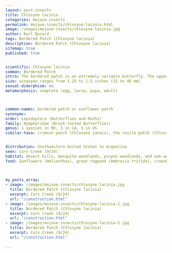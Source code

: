```yaml
---
layout: post-insects
title: Chlosyne lacinia
categories: mojave-insects
permalink: mojave-insects/chlosyne-lacinia.html
image: /images/mojave-insects/chlosyne-lacinia.jpg
author: Kurt Buzard
tags: Bordered Patch (Chlosyne lacinia)
description: Bordered Patch (Chlosyne lacinia)
sitemap: true
published: true


scientific: Chlosyne lacinia
common: Bordered Patch
intro: The bordered patch is an extremely variable butterfly. The upperside of the wings is mainly black with the forewing having rows of white and/or yellow-orange spots of varying sizes. There is usually one whitish spot in the forewing cell. The hindwing has many color variations. Those variations can be almost completely black to having some red postmedian spots to having a few rows of white postmedian spots to having an all red-orange discal area to having a yellow-orange postmedian band of varying width. The underside of the wings is just as variable as the upperside. It varies from having a few rows of white and red spots to having a yellow-white hindwing median band of varying width to the underside being mostly golden yellow with large yellow-orange spots and a thick golden-yellow median band.
size: wingspan ranges from 1.25 to 1.5 inches (32 to 48 mm)
sexual-dimorphism: no
metamorphosis: complete (egg, larva, pupa, adult)



common-names: bordered patch or sunflower patch
synonyms: 
order: Lepidoptera (Butterflies and Moths)
family: Nymphalidae (Brush-footed Butterflies)
genus: 1 species in NV, 3 in CA, 5 in US
similar-taxa: crimson patch (Chlosyne janais), the rosita patch (Chlosyne rosita), and the red-spotted patch (Chlosyne marina)


distribution: Southwestern United States to Argentina
seen: Corn Creek (9/24)
habitat: desert hills, mesquite woodlands, pinyon woodlands, and oak woodlands, agricultural areas and weedy wastelands
food: Sunflowers (Helianthus), great ragweed (Ambrosia trifida), crownbeard (Verbesina), and cocklebur (Xanthium) are among their preferred host plants
 
   

my_posts_array:
- image: /images/mojave-insects/chlosyne-lacinia.jpg
  title: Bordered Patch (Chlosyne lacinia)
  excerpt: Corn Creek (9/24)
  url: "/construction.html"
- image: /images/mojave-insects/chlosyne-lacinia-1.jpg
  title: Bordered Patch (Chlosyne lacinia)
  excerpt: Corn Creek (9/24)
  url: "/construction.html"
- image: /images/mojave-insects/chlosyne-lacinia-2.jpg
  title: Bordered Patch (Chlosyne lacinia)
  excerpt: Corn Creek (9/24)
  url: "/construction.html"
 
---
```

  
  
 <p></p>
  